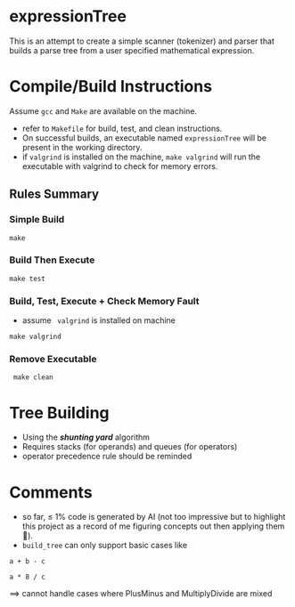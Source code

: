 # expressionTree

This is an attempt to create a simple scanner (tokenizer) and parser that builds a parse tree from a user specified mathematical expression.

# Compile/Build Instructions

Assume `gcc` and `Make` are available on the machine.

- refer to `Makefile` for build, test, and clean instructions.
- On successful builds, an executable named `expressionTree` will be present in the working directory.
- if `valgrind` is installed on the machine, `make valgrind` will run the executable with valgrind to check for memory errors.

## Rules Summary

### Simple Build

`make`

### Build Then Execute

`make test`

### Build, Test, Execute + Check Memory Fault

- assume ` valgrind` is installed on machine

`make valgrind`

### Remove Executable

` make clean`

# Tree Building

- Using the **_shunting yard_** algorithm
- Requires stacks (for operands) and queues (for operators)
- operator precedence rule should be reminded

# Comments

- so far, ≤ 1% code is generated by AI (not too impressive but to highlight this project as a record of me figuring concepts out then applying them 🤪).
- `build_tree` can only support basic cases like

`a + b - c`

`a * 8 / c`

==> cannot handle cases where PlusMinus and MultiplyDivide are mixed
